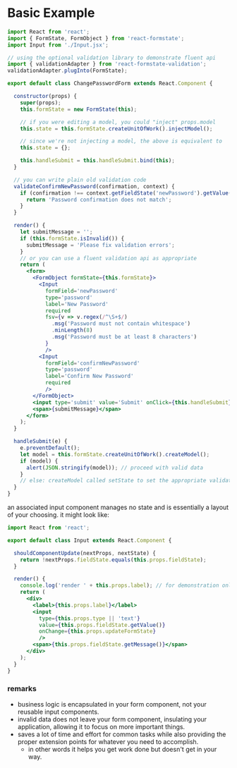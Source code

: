 # Basic Example

```jsx
import React from 'react';
import { FormState, FormObject } from 'react-formstate';
import Input from './Input.jsx';

// using the optional validation library to demonstrate fluent api
import { validationAdapter } from 'react-formstate-validation';
validationAdapter.plugInto(FormState);

export default class ChangePasswordForm extends React.Component {

  constructor(props) {
    super(props);
    this.formState = new FormState(this);

    // if you were editing a model, you could "inject" props.model
    this.state = this.formState.createUnitOfWork().injectModel();

    // since we're not injecting a model, the above is equivalent to
    this.state = {};

    this.handleSubmit = this.handleSubmit.bind(this);
  }

  // you can write plain old validation code
  validateConfirmNewPassword(confirmation, context) {
    if (confirmation !== context.getFieldState('newPassword').getValue()) {
      return 'Password confirmation does not match';
    }
  }

  render() {
    let submitMessage = '';
    if (this.formState.isInvalid()) {
      submitMessage = 'Please fix validation errors';
    }
    // or you can use a fluent validation api as appropriate
    return (
      <form>
        <FormObject formState={this.formState}>
          <Input
            formField='newPassword'
            type='password'
            label='New Password'
            required
            fsv={v => v.regex(/^\S+$/)
              .msg('Password must not contain whitespace')
              .minLength(8)
              .msg('Password must be at least 8 characters')
            }
            />
          <Input
            formField='confirmNewPassword'
            type='password'
            label='Confirm New Password'
            required
            />
        </FormObject>
        <input type='submit' value='Submit' onClick={this.handleSubmit} />
        <span>{submitMessage}</span>
      </form>
    );
  }

  handleSubmit(e) {
    e.preventDefault();
    let model = this.formState.createUnitOfWork().createModel();
    if (model) {
      alert(JSON.stringify(model)); // proceed with valid data
    }
    // else: createModel called setState to set the appropriate validation messages
  }
}
```

an associated input component manages no state and is essentially a layout of your choosing. it might look like:

```jsx
import React from 'react';

export default class Input extends React.Component {

  shouldComponentUpdate(nextProps, nextState) {
    return !nextProps.fieldState.equals(this.props.fieldState);
  }

  render() {
    console.log('render ' + this.props.label); // for demonstration only
    return (
      <div>
        <label>{this.props.label}</label>
        <input
          type={this.props.type || 'text'}
          value={this.props.fieldState.getValue()}
          onChange={this.props.updateFormState}
          />
        <span>{this.props.fieldState.getMessage()}</span>
      </div>
    );
  }
}
```

### remarks

- business logic is encapsulated in your form component, not your reusable input components.
- invalid data does not leave your form component, insulating your application, allowing it to focus on more important things.
- saves a lot of time and effort for common tasks while also providing the proper extension points for whatever you need to accomplish.
  - in other words it helps you get work done but doesn't get in your way.
